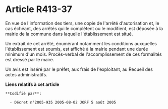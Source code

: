 # Article R413-37

En vue de l'information des tiers, une copie de l'arrêté d'autorisation et, le cas échéant, des arrêtés qui le complètent ou
le modifient, est déposée à la mairie de la commune dans laquelle l'établissement est situé.

Un extrait de cet arrêté, énumérant notamment les conditions auxquelles l'établissement est soumis, est affiché à la mairie
pendant une durée minimum d'un mois. Procès-verbal de l'accomplissement de ces formalités est dressé par le maire.

Un avis est inséré par le préfet, aux frais de l'exploitant, au Recueil des actes administratifs.

**Liens relatifs à cet article**

	**Codifié par**:

	  - Décret n°2005-935 2005-08-02 JORF 5 août 2005
